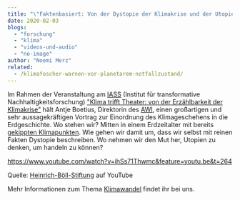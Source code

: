 ```yaml
---
title: "\"Faktenbasiert: Von der Dystopie der Klimakrise und der Utopie des Klimaschutzes\""
date: 2020-02-03
blogs: 
  - "forschung"
  - "klima"
  - "videos-und-audio"
  - "no-image"
author: "Noemi Merz"
related: 
  - /klimafoscher-warnen-vor-planetarem-notfallzustand/
---
```


Im Rahmen der Veranstaltung am [IASS](https://www.iass-potsdam.de/de) (Institut für transformative Nachhaltigkeitsforschung) ["Klima trifft Theater: von der Erzählbarkeit der Klimakrise"](https://www.iass-potsdam.de/de/veranstaltungen/klima-trifft-theater-zur-theatralen-erzaehlbarkeit-der-klimakrise) hält Antje Boetius, Direktorin des [AWI](https://www.awi.de/), einen großartigen und sehr aussagekräftigen Vortrag zur Einordnung des Klimageschehens in die Erdgeschichte. Wo stehen wir? Mitten in einem Erdzeitalter mit bereits [gekippten Klimapunkten](https://www.deepwave.org/klimafoscher-warnen-vor-planetarem-notfallzustand/). Wie gehen wir damit um, dass wir selbst mit reinen Fakten Dystopie beschreiben. Wo nehmen wir den Mut her, Utopien zu denken, um handeln zu können?

https://www.youtube.com/watch?v=ihSs71Thwmc&feature=youtu.be&t=264

Quelle: [Heinrich-Böll-Stiftung](https://www.youtube.com/watch?v=ihSs71Thwmc&feature=youtu.be&t=264) auf YouTube

Mehr Informationen zum Thema [Klimawandel](https://www.deepwave.org/die-ozeane/klimawandel/) findet ihr bei uns.
